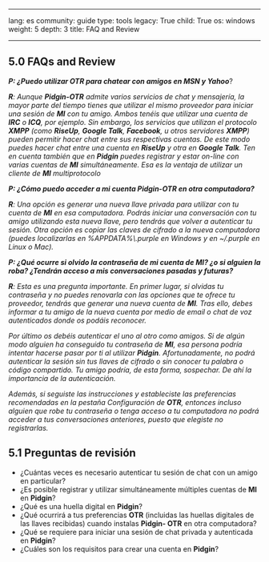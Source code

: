 

---

lang: es
community: guide
type: tools
legacy: True
child: True
os: windows
weight: 5
depth: 3
title: FAQ and Review

---

<a name="5.0"></a>
## 5.0 FAQs and Review ##

<div class="background" markdown="1"> 

***P: ¿Puedo utilizar OTR para chatear con amigos en MSN y Yahoo***? 

***R**: Aunque **Pidgin-OTR** admite varios servicios de chat y mensajería, la mayor parte del tiempo tienes que utilizar el mismo proveedor para iniciar una sesión de **MI** con tu amigo. Ambos tenéis que utilizar una cuenta de **IRC** o **ICQ**, por ejemplo. Sin embargo, los servicios que utilizan el protocolo **XMPP** (como **RiseUp**, **Google Talk**, **Facebook**, u otros servidores **XMPP**) pueden permitir hacer chat entre sus respectivas cuentas. De este modo puedes hacer chat entre una cuenta en **RiseUp** y otra en **Google Talk**. Ten en cuenta también que en **Pidgin** puedes registrar y estar on-line con varias cuentas de **MI** simultáneamente. Esa es la ventaja de utilizar un cliente de **MI** multiprotocolo*

***P: ¿Cómo puedo acceder a mi cuenta Pidgin-OTR en otra computadora?***

***R**: Una opción es generar una nueva llave privada para utilizar con tu cuenta de **MI** en esa computadora. Podrás iniciar una conversación con tu amigo utilizando esta nueva llave, pero tendrás que volver a autenticar tu sesión. Otra opción es copiar las claves de cifrado a la nueva computadora (puedes localizarlas en %APPDATA%\\.purple en Windows y en ~/.purple en Linux o Mac).*

***P: ¿Qué ocurre si olvido la contraseña de mi cuenta de MI? ¿o si alguien la roba? ¿Tendrán acceso a mis conversaciones pasadas y futuras?***

***R**: Esta es una pregunta importante. En primer lugar, si olvidas tu contraseña y no puedes renovarla con las opciones que te ofrece tu proveedor, tendrás que generar una nueva cuenta de **MI**. Tras ello, debes informar a tu amigo de la nueva cuenta por medio de email o chat de voz autenticados donde os podáis reconocer.*

*Por último os debéis autenticar el uno al otro como amigos. Si de algún modo alguien ha conseguido tu contraseña de **MI**, esa persona podría intentar hacerse pasar por ti al utilizar **Pidgin**. Afortunadamente, no podrá autenticar la sesión sin tus llaves de cifrado o sin conocer tu palabra o código compartido. Tu amigo podría, de esta forma, sospechar. De ahí la importancia de la autenticación.*

*Además, si seguiste las instrucciones y estableciste las preferencias recomendadas en la pestaña Configuración de **OTR**, entonces incluso alguien que robe tu contraseña o tenga acceso a tu computadora no podrá acceder a tus conversaciones anteriores, puesto que elegiste no registrarlas.*

</div>

<a name="5.1"></a>
## 5.1 Preguntas de revisión ##

- ¿Cuántas veces es necesario autenticar tu sesión de chat con un amigo en particular?
- ¿Es posible registrar y utilizar simultáneamente múltiples cuentas de **MI** en **Pidgin**? 
- ¿Qué es una huella digital en **Pidgin**? 
- ¿Qué ocurrirá a tus preferencias **OTR** (incluidas las huellas digitales de las llaves recibidas) cuando instalas  **Pidgin- OTR** en otra computadora?
- ¿Qué se requiere para iniciar una sesión de chat privada y autenticada en  **Pidgin**?
- ¿Cuáles son los requisitos para crear una cuenta en **Pidgin**?

